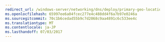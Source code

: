 ```yaml
---
redirect_url: /windows-server/networking/dns/deploy/primary-geo-location
ms.openlocfilehash: 65997ee6a04fcec277e4c488dd4f6a7b97e0246a
ms.sourcegitcommit: 70c1b6cedad55b9c7d2068c9aa4891c6c533ee4c
ms.translationtype: MT
ms.contentlocale: ja-JP
ms.lasthandoff: 07/03/2017
---
```

